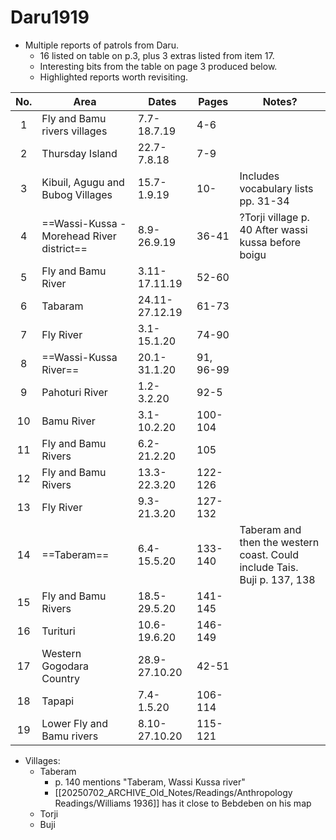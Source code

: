 # Daru1919

- Multiple reports of patrols from Daru.
	- 16 listed on table on p.3, plus 3 extras listed from item 17. 
	- Interesting bits from the table on page 3 produced below.
	- Highlighted reports worth revisiting.

| No. | Area                                      | Dates          | Pages     | Notes?                                                                      |
| :-: | ----------------------------------------- | -------------- | --------- | --------------------------------------------------------------------------- |
|  1  | Fly and Bamu rivers villages              | 7.7-18.7.19    | 4-6       |                                                                             |
|  2  | Thursday Island                           | 22.7-7.8.18    | 7-9       |                                                                             |
|  3  | Kibuil, Agugu and Bubog Villages          | 15.7-1.9.19    | 10-       | Includes vocabulary lists pp. 31-34                                         |
|  4  | ==Wassi-Kussa - Morehead River district== | 8.9-26.9.19    | 36-41     | ?Torji village p. 40 After wassi kussa before boigu                         |
|  5  | Fly and Bamu River                        | 3.11-17.11.19  | 52-60     |                                                                             |
|  6  | Tabaram                                   | 24.11-27.12.19 | 61-73     |                                                                             |
|  7  | Fly River                                 | 3.1-15.1.20    | 74-90     |                                                                             |
|  8  | ==Wassi-Kussa River==                     | 20.1-31.1.20   | 91, 96-99 |                                                                             |
|  9  | Pahoturi River                            | 1.2-3.2.20     | 92-5      |                                                                             |
| 10  | Bamu River                                | 3.1-10.2.20    | 100-104   |                                                                             |
| 11  | Fly and Bamu Rivers                       | 6.2-21.2.20    | 105       |                                                                             |
| 12  | Fly and Bamu Rivers                       | 13.3-22.3.20   | 122-126   |                                                                             |
| 13  | Fly River                                 | 9.3-21.3.20    | 127-132   |                                                                             |
| 14  | ==Taberam==                               | 6.4-15.5.20    | 133-140   | Taberam and then the western coast. Could include Tais.<br>Buji p. 137, 138 |
| 15  | Fly and Bamu Rivers                       | 18.5-29.5.20   | 141-145   |                                                                             |
| 16  | Turituri                                  | 10.6-19.6.20   | 146-149   |                                                                             |
| 17  | Western Gogodara Country                  | 28.9-27.10.20  | 42-51     |                                                                             |
| 18  | Tapapi                                    | 7.4-1.5.20     | 106-114   |                                                                             |
| 19  | Lower Fly and Bamu rivers                 | 8.10-27.10.20  | 115-121   |                                                                             |

- Villages:
	- Taberam
		- p. 140 mentions "Taberam, Wassi Kussa river"
		- [[20250702_ARCHIVE_Old_Notes/Readings/Anthropology Readings/Williams 1936]] has it close to Bebdeben on his map
	- Torji
	- Buji

